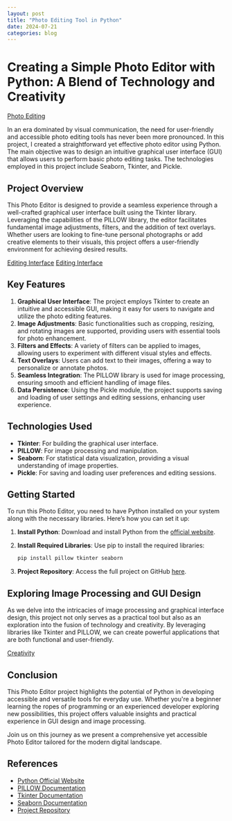 ```yaml
---
layout: post
title: "Photo Editing Tool in Python"
date: 2024-07-21
categories: blog
---
```


# Creating a Simple Photo Editor with Python: A Blend of Technology and Creativity

[Photo Editing](https://plus.unsplash.com/premium_photo-1720428645118-fb52682450c1?w=800&auto=format&fit=crop&q=60&ixlib=rb-4.0.3&ixid=M3wxMjA3fDB8MHxzZWFyY2h8Mjl8fHBob3RvJTIwZWRpdGluZyUyMHNvZnR3YXJlfGVufDB8fDB8fHww)

In an era dominated by visual communication, the need for user-friendly and accessible photo editing tools has never been more pronounced. In this project, I created a straightforward yet effective photo editor using Python. The main objective was to design an intuitive graphical user interface (GUI) that allows users to perform basic photo editing tasks. The technologies employed in this project include Seaborn, Tkinter, and Pickle.

## Project Overview

This Photo Editor is designed to provide a seamless experience through a well-crafted graphical user interface built using the Tkinter library. Leveraging the capabilities of the PILLOW library, the editor facilitates fundamental image adjustments, filters, and the addition of text overlays. Whether users are looking to fine-tune personal photographs or add creative elements to their visuals, this project offers a user-friendly environment for achieving desired results.

[Editing Interface](https://images.unsplash.com/photo-1721541823607-a590e624954d?w=800&auto=format&fit=crop&q=60&ixlib=rb-4.0.3&ixid=M3wxMjA3fDB8MHxwcm9maWxlLXBhZ2V8MXx8fGVufDB8fHx8fA%3D%3D)
[Editing Interface](https://images.unsplash.com/photo-1721541823617-4f78b0c09747?w=800&auto=format&fit=crop&q=60&ixlib=rb-4.0.3&ixid=M3wxMjA3fDB8MHxwcm9maWxlLXBhZ2V8Mnx8fGVufDB8fHx8fA%3D%3D)

## Key Features

1. **Graphical User Interface**: The project employs Tkinter to create an intuitive and accessible GUI, making it easy for users to navigate and utilize the photo editing features.
2. **Image Adjustments**: Basic functionalities such as cropping, resizing, and rotating images are supported, providing users with essential tools for photo enhancement.
3. **Filters and Effects**: A variety of filters can be applied to images, allowing users to experiment with different visual styles and effects.
4. **Text Overlays**: Users can add text to their images, offering a way to personalize or annotate photos.
5. **Seamless Integration**: The PILLOW library is used for image processing, ensuring smooth and efficient handling of image files.
6. **Data Persistence**: Using the Pickle module, the project supports saving and loading of user settings and editing sessions, enhancing user experience.

## Technologies Used

- **Tkinter**: For building the graphical user interface.
- **PILLOW**: For image processing and manipulation.
- **Seaborn**: For statistical data visualization, providing a visual understanding of image properties.
- **Pickle**: For saving and loading user preferences and editing sessions.

## Getting Started

To run this Photo Editor, you need to have Python installed on your system along with the necessary libraries. Here’s how you can set it up:

1. **Install Python**: Download and install Python from the [official website](https://www.python.org/).
2. **Install Required Libraries**: Use pip to install the required libraries:
    ```bash
    pip install pillow tkinter seaborn
    ```

3. **Project Repository**: Access the full project on GitHub [here](https://github.com/shivankursharma018/PillowTk-PhotoEditor).

## Exploring Image Processing and GUI Design

As we delve into the intricacies of image processing and graphical interface design, this project not only serves as a practical tool but also as an exploration into the fusion of technology and creativity. By leveraging libraries like Tkinter and PILLOW, we can create powerful applications that are both functional and user-friendly.

[Creativity](https://plus.unsplash.com/premium_photo-1720647165724-2951cc2880c0?w=800&auto=format&fit=crop&q=60&ixlib=rb-4.0.3&ixid=M3wxMjA3fDB8MHxzZWFyY2h8Mjl8fHBob3RvJTIwZWRpdG9yJTIwc29mdHdhcmV8ZW58MHx8MHx8fDA%3D)

## Conclusion

This Photo Editor project highlights the potential of Python in developing accessible and versatile tools for everyday use. Whether you're a beginner learning the ropes of programming or an experienced developer exploring new possibilities, this project offers valuable insights and practical experience in GUI design and image processing.

Join us on this journey as we present a comprehensive yet accessible Photo Editor tailored for the modern digital landscape.

## References

- [Python Official Website](https://www.python.org/)
- [PILLOW Documentation](https://pillow.readthedocs.io/en/stable/)
- [Tkinter Documentation](https://docs.python.org/3/library/tkinter.html)
- [Seaborn Documentation](https://seaborn.pydata.org/)
- [Project Repository](https://github.com/shivankursharma018/PillowTk-PhotoEditor)
